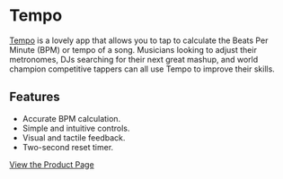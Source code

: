 Tempo
=====

[Tempo](play.google.com/store/apps/details?id=com.javonharper.tempo) is a lovely app that allows you to tap to calculate the Beats Per Minute (BPM) or tempo of a song.
Musicians looking to adjust their metronomes, DJs searching for their next great mashup, and world champion competitive tappers can all use Tempo to improve their skills.

Features
----

* Accurate BPM calculation.
* Simple and intuitive controls.
* Visual and tactile feedback.
* Two-second reset timer.

[View the Product Page](play.google.com/store/apps/details?id=com.javonharper.tempo)

